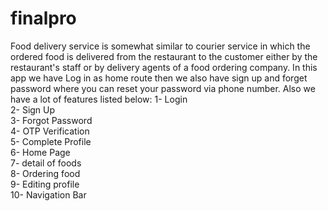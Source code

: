# finalpro

Food delivery service is somewhat similar to courier service in which the ordered food is delivered from the restaurant to the customer either by the restaurant's staff or by delivery agents of a food ordering company. In this app we have Log in as home route then we also have sign up and forget password where you can reset your password via phone number. Also we have a lot of features listed below:
1- Login<br />
2- Sign Up<br />
3- Forgot Password<br />
4- OTP Verification<br />
5- Complete Profile<br />
6- Home Page<br />
7- detail of foods<br />
8- Ordering food<br />
9- Editing profile<br />
10- Navigation Bar<br />

